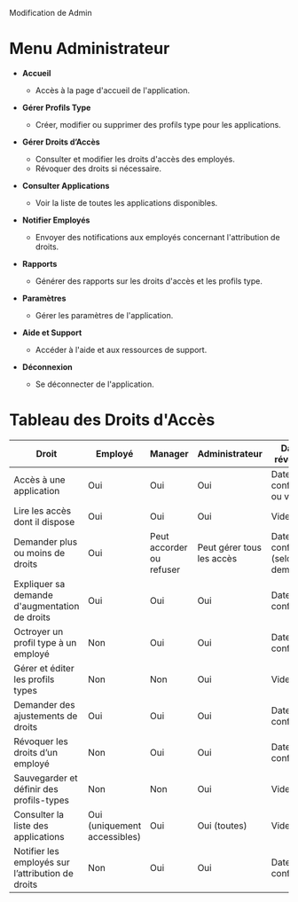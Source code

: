 Modification de Admin 

# Menu Administrateur

- **Accueil**
  - Accès à la page d'accueil de l'application.

- **Gérer Profils Type**
  - Créer, modifier ou supprimer des profils type pour les applications.

- **Gérer Droits d’Accès**
  - Consulter et modifier les droits d'accès des employés.
  - Révoquer des droits si nécessaire.

- **Consulter Applications**
  - Voir la liste de toutes les applications disponibles.

- **Notifier Employés**
  - Envoyer des notifications aux employés concernant l'attribution de droits.

- **Rapports**
  - Générer des rapports sur les droits d'accès et les profils type.

- **Paramètres**
  - Gérer les paramètres de l'application.

- **Aide et Support**
  - Accéder à l'aide et aux ressources de support.

- **Déconnexion**
  - Se déconnecter de l'application.

# Tableau des Droits d'Accès

| Droit                                         | Employé                  | Manager                          | Administrateur                     | Date de révocation                      |
|-----------------------------------------------|--------------------------|----------------------------------|------------------------------------|------------------------------------------|
| Accès à une application                       | Oui                      | Oui                              | Oui                                | Date configurable ou vide                |
| Lire les accès dont il dispose                | Oui                      | Oui                              | Oui                                | Vide                                     |
| Demander plus ou moins de droits              | Oui                      | Peut accorder ou refuser         | Peut gérer tous les accès          | Date configurable (selon la demande)     |
| Expliquer sa demande d'augmentation de droits | Oui                      | Oui                              | Oui                                | Date configurable                        |
| Octroyer un profil type à un employé         | Non                      | Oui                              | Oui                                | Date configurable                        |
| Gérer et éditer les profils types             | Non                      | Non                              | Oui                                | Vide                                     |
| Demander des ajustements de droits            | Oui                      | Oui                              | Oui                                | Date configurable                        |
| Révoquer les droits d’un employé              | Non                      | Oui                              | Oui                                | Date configurable                        |
| Sauvegarder et définir des profils-types      | Non                      | Non                              | Oui                                | Vide                                     |
| Consulter la liste des applications           | Oui (uniquement accessibles) | Oui                           | Oui (toutes)                       | Vide                                     |
| Notifier les employés sur l’attribution de droits | Non                  | Oui                              | Oui                                | Date configurable                        |
